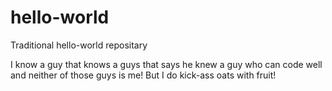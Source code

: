 # hello-world
Traditional hello-world repositary

I know a guy that knows a guys that says he knew a guy who can code well
and neither of those guys is me! But I do kick-ass oats with fruit!
